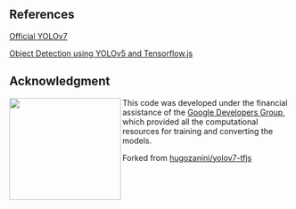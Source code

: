 ## References

[Official YOLOv7](https://github.com/WongKinYiu/yolov7)

[Object Detection using YOLOv5 and Tensorflow.js](https://github.com/Hyuto/yolov5-tfjs)


## Acknowledgment

<img align="left" width="200" height="183" src="https://raw.githubusercontent.com/hugozanini/yolov7-tfjs/organizing-repo/git-media/Experts_Stickers_05.gif">This code was developed under the financial assistance of the [Google Developers Group](https://developers.google.com/community/gdg),  which provided all the computational resources for training and converting the models.

Forked from [hugozanini/yolov7-tfjs](https://github.com/hugozanini/yolov7-tfjs)

<br> 
